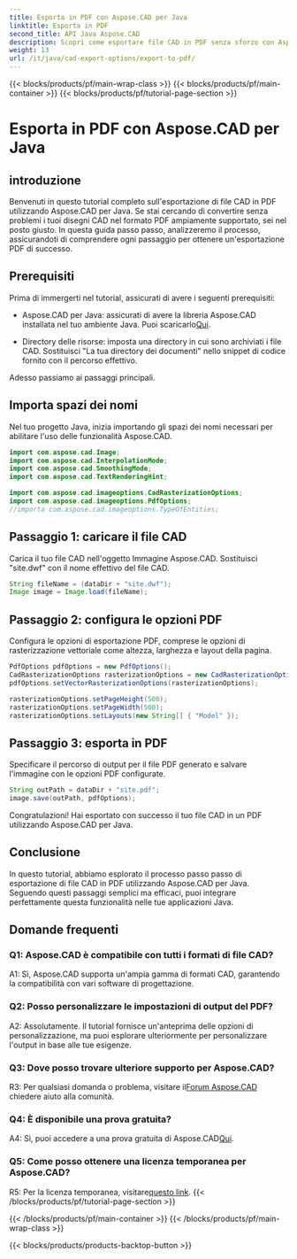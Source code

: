 ```yaml
---
title: Esporta in PDF con Aspose.CAD per Java
linktitle: Esporta in PDF
second_title: API Java Aspose.CAD
description: Scopri come esportare file CAD in PDF senza sforzo con Aspose.CAD per Java. Segui la nostra guida passo passo per un'integrazione perfetta.
weight: 13
url: /it/java/cad-export-options/export-to-pdf/
---
```


{{< blocks/products/pf/main-wrap-class >}}
{{< blocks/products/pf/main-container >}}
{{< blocks/products/pf/tutorial-page-section >}}

# Esporta in PDF con Aspose.CAD per Java

## introduzione

Benvenuti in questo tutorial completo sull'esportazione di file CAD in PDF utilizzando Aspose.CAD per Java. Se stai cercando di convertire senza problemi i tuoi disegni CAD nel formato PDF ampiamente supportato, sei nel posto giusto. In questa guida passo passo, analizzeremo il processo, assicurandoti di comprendere ogni passaggio per ottenere un'esportazione PDF di successo.

## Prerequisiti

Prima di immergerti nel tutorial, assicurati di avere i seguenti prerequisiti:

-  Aspose.CAD per Java: assicurati di avere la libreria Aspose.CAD installata nel tuo ambiente Java. Puoi scaricarlo[Qui](https://releases.aspose.com/cad/java/).

- Directory delle risorse: imposta una directory in cui sono archiviati i file CAD. Sostituisci "La tua directory dei documenti" nello snippet di codice fornito con il percorso effettivo.

Adesso passiamo ai passaggi principali.

## Importa spazi dei nomi

Nel tuo progetto Java, inizia importando gli spazi dei nomi necessari per abilitare l'uso delle funzionalità Aspose.CAD.

```java
import com.aspose.cad.Image;
import com.aspose.cad.InterpolationMode;
import com.aspose.cad.SmoothingMode;
import com.aspose.cad.TextRenderingHint;

import com.aspose.cad.imageoptions.CadRasterizationOptions;
import com.aspose.cad.imageoptions.PdfOptions;
//importa com.aspose.cad.imageoptions.TypeOfEntities;
```

## Passaggio 1: caricare il file CAD

Carica il tuo file CAD nell'oggetto Immagine Aspose.CAD. Sostituisci "site.dwf" con il nome effettivo del file CAD.

```java
String fileName = (dataDir + "site.dwf");
Image image = Image.load(fileName);
```

## Passaggio 2: configura le opzioni PDF

Configura le opzioni di esportazione PDF, comprese le opzioni di rasterizzazione vettoriale come altezza, larghezza e layout della pagina.

```java
PdfOptions pdfOptions = new PdfOptions();
CadRasterizationOptions rasterizationOptions = new CadRasterizationOptions();
pdfOptions.setVectorRasterizationOptions(rasterizationOptions);

rasterizationOptions.setPageHeight(500);
rasterizationOptions.setPageWidth(500);
rasterizationOptions.setLayouts(new String[] { "Model" });
```

## Passaggio 3: esporta in PDF

Specificare il percorso di output per il file PDF generato e salvare l'immagine con le opzioni PDF configurate.

```java
String outPath = dataDir + "site.pdf";
image.save(outPath, pdfOptions);
```

Congratulazioni! Hai esportato con successo il tuo file CAD in un PDF utilizzando Aspose.CAD per Java.

## Conclusione

In questo tutorial, abbiamo esplorato il processo passo passo di esportazione di file CAD in PDF utilizzando Aspose.CAD per Java. Seguendo questi passaggi semplici ma efficaci, puoi integrare perfettamente questa funzionalità nelle tue applicazioni Java.

## Domande frequenti

### Q1: Aspose.CAD è compatibile con tutti i formati di file CAD?

A1: Sì, Aspose.CAD supporta un'ampia gamma di formati CAD, garantendo la compatibilità con vari software di progettazione.

### Q2: Posso personalizzare le impostazioni di output del PDF?

A2: Assolutamente. Il tutorial fornisce un'anteprima delle opzioni di personalizzazione, ma puoi esplorare ulteriormente per personalizzare l'output in base alle tue esigenze.

### Q3: Dove posso trovare ulteriore supporto per Aspose.CAD?

 R3: Per qualsiasi domanda o problema, visitare il[Forum Aspose.CAD](https://forum.aspose.com/c/cad/19) chiedere aiuto alla comunità.

### Q4: È disponibile una prova gratuita?

 A4: Sì, puoi accedere a una prova gratuita di Aspose.CAD[Qui](https://releases.aspose.com/).

### Q5: Come posso ottenere una licenza temporanea per Aspose.CAD?

 R5: Per la licenza temporanea, visitare[questo link](https://purchase.aspose.com/temporary-license/).
{{< /blocks/products/pf/tutorial-page-section >}}

{{< /blocks/products/pf/main-container >}}
{{< /blocks/products/pf/main-wrap-class >}}

{{< blocks/products/products-backtop-button >}}
